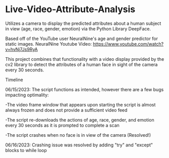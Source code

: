 # Live-Video-Attribute-Analysis
Utilizes a camera to display the predicted attributes about a human subject in view (age, race, gender, emotion) via the Python Library DeepFace.

Based off of the YouTube user NeuralNine's age and gender predictor for static images. 
NeuralNine Youtube Video: https://www.youtube.com/watch?v=hvNj7Js9RyA


This project combines that functionality with a video display provided by the cv2 library to detect the attributes of a human face in sight of the camera every 30 seconds.

Timeline

06/15/2023: The script functions as intended, however there are a few bugs impacting optimality:

-The video frame window that appears upon starting the script is almost always frozen and does not provide a sufficient video feed

-The script re-downloads the actions of age, race, gender, and emotion every 30 seconds as it is prompted to complete a scan

-The script crashes when no face is in view of the camera (Resolved!)

06/16/2023: Crashing issue was resolved by adding "try" and "except" blocks to while loop
